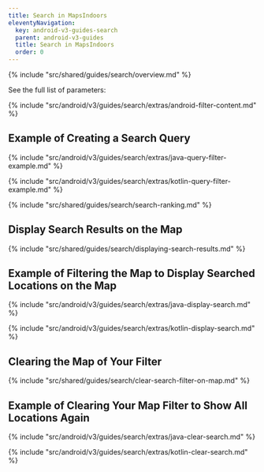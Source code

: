 ```yaml
---
title: Search in MapsIndoors
eleventyNavigation:
  key: android-v3-guides-search
  parent: android-v3-guides
  title: Search in MapsIndoors
  order: 0
---
```


{% include "src/shared/guides/search/overview.md" %}

See the full list of parameters:

{% include "src/android/v3/guides/search/extras/android-filter-content.md" %}

## Example of Creating a Search Query

<mi-tabs>
<mi-tab label="Java" tab-for="java"></mi-tab>
<mi-tab label="Kotlin" tab-for="kotlin"></mi-tab>
<mi-tab-panel id="java">

{% include "src/android/v3/guides/search/extras/java-query-filter-example.md" %}

</mi-tab-panel>
<mi-tab-panel id="kotlin">

{% include "src/android/v3/guides/search/extras/kotlin-query-filter-example.md" %}

</mi-tab-panel>
</mi-tabs>

{% include "src/shared/guides/search/search-ranking.md" %}

## Display Search Results on the Map

{% include "src/shared/guides/search/displaying-search-results.md" %}

## Example of Filtering the Map to Display Searched Locations on the Map

<mi-tabs>
<mi-tab label="Java" tab-for="androidJava"></mi-tab>
<mi-tab label="Kotlin" tab-for="androidKotlin"></mi-tab>
<mi-tab-panel id="androidJava">

{% include "src/android/v3/guides/search/extras/java-display-search.md" %}

</mi-tab-panel>
<mi-tab-panel id="androidKotlin">

{% include "src/android/v3/guides/search/extras/kotlin-display-search.md" %}

</mi-tab-panel>
</mi-tabs>

## Clearing the Map of Your Filter

{% include "src/shared/guides/search/clear-search-filter-on-map.md" %}

## Example of Clearing Your Map Filter to Show All Locations Again

<mi-tabs>
<mi-tab label="Java" tab-for="androidJava"></mi-tab>
<mi-tab label="Kotlin" tab-for="androidKotlin"></mi-tab>
<mi-tab-panel id="androidJava">

{% include "src/android/v3/guides/search/extras/java-clear-search.md" %}

</mi-tab-panel>
<mi-tab-panel id="androidKotlin">

{% include "src/android/v3/guides/search/extras/kotlin-clear-search.md" %}

</mi-tab-panel>
</mi-tabs>
